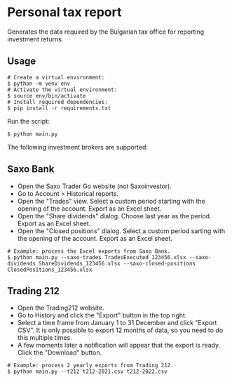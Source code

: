 Personal tax report
===================

Generates the data required by the Bulgarian tax office for reporting
investment returns.


Usage
-----

```
# Create a virtual environment:
$ python -m venv env
# Activate the virtual environment:
$ source env/bin/activate
# Install required dependencies:
$ pip install -r requirements.txt
```

Run the script:

```
$ python main.py
```

The following investment brokers are supported:


Saxo Bank
---------

* Open the Saxo Trader Go website (not Saxoinvestor).
* Go to Account > Historical reports.
* Open the "Trades" view. Select a custom period starting with the opening of
  the account. Export as an Excel sheet.
* Open the "Share dividends" dialog. Choose last year as the period. Export as
  an Excel sheet.
* Open the "Closed positions" dialog. Select a custom period sarting with the
  opening of the account. Export as an Excel sheet.

```
# Example: process the Excel exports from Saxo Bank.
$ python main.py --saxo-trades TradesExecuted_123456.xlsx --saxo-dividends ShareDividends_123456.xlsx --saxo-closed-positions ClosedPositions_123456.xlsx
```


Trading 212
-----------

* Open the Trading212 website.
* Go to History and click the "Export" button in the top right.
* Select a time frame from January 1 to 31 December and click "Export CSV". It is only possible to export 12 months of
  data, so you need to do this multiple times.
* A few moments later a notification will appear that the export is ready. Click the "Download" button.

```
# Example: process 2 yearly exports from Trading 212.
$ python main.py --t212 t212-2021.csv t212-2022.csv
```
